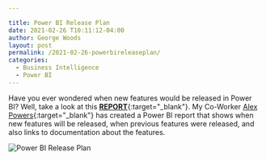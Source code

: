 ```yaml
---

title: Power BI Release Plan 
date: 2021-02-26 T10:11:12-04:00
author: George Woods
layout: post
permalink: /2021-02-26-powerbireleaseplan/
categories:
  - Business Intelligence
  - Power BI
---
```

Have you ever wondered when new features would be released in Power BI? Well, take a look at this [**REPORT**](https://aka.ms/pbireleaseplan){:target="_blank"}. My Co-Worker [Alex Powers](https://twitter.com/notaboutthecell){:target="_blank"} has created a Power BI report that shows when new features will be released, when previous features were released, and also links to documentation about the features.


  ![Power BI Release Plan](https://georgevwoods.com/images/PBIReleasePlan.png "Power BI Release Plan")
  
 




